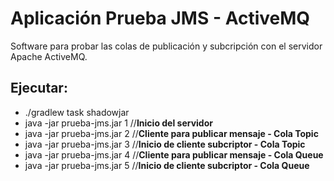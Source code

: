 # Aplicación Prueba JMS - ActiveMQ
Software para probar las colas de publicación y subcripción 
con el servidor Apache ActiveMQ.

## Ejecutar:
* ./gradlew task shadowjar
* java -jar prueba-jms.jar 1 //**Inicio del servidor**
* java -jar prueba-jms.jar 2 //**Cliente para publicar mensaje - Cola Topic** 
* java -jar prueba-jms.jar 3 //**Inicio de cliente subcriptor - Cola Topic** 
* java -jar prueba-jms.jar 4 //**Cliente para publicar mensaje - Cola Queue** 
* java -jar prueba-jms.jar 5 //**Inicio de cliente subcriptor - Cola Queue** 
